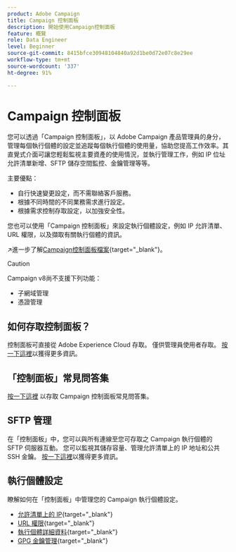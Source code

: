 ```yaml
---
product: Adobe Campaign
title: Campaign 控制面板
description: 開始使用Campaign控制面板
feature: 概覽
role: Data Engineer
level: Beginner
source-git-commit: 8415bfce30948104840a92d1be0d72e07c8e29ee
workflow-type: tm+mt
source-wordcount: '337'
ht-degree: 91%

---
```


# Campaign 控制面板

您可以透過「Campaign 控制面板」，以 Adobe Campaign 產品管理員的身分，管理每個執行個體的設定並追蹤每個執行個體的使用量，協助您提高工作效率。其直覺式介面可讓您輕鬆監視主要資產的使用情況，並執行管理工作，例如 IP 位址允許清單新增、SFTP 儲存空間監控、金鑰管理等等。

主要優點：

* 自行快速變更設定，而不需聯絡客戶服務。
* 根據不同時間的不同業務需求進行設定。
* 根據需求控制存取設定，以加強安全性。

您也可以使用「Campaign 控制面板」來設定執行個體設定，例如 IP 允許清單、URL 權限，以及擷取有關執行個體的資訊。

↗️進一步了解[Campaign控制面板檔案](https://experienceleague.adobe.com/docs/control-panel/using/control-panel-home.html?lang=zh-Hant){target=&quot;_blank&quot;}。

>[!CAUTION]
> Campaign v8尚不支援下列功能：
>
>* 子網域管理
>* 憑證管理

>



## 如何存取控制面板？

控制面板可直接從 Adobe Experience Cloud 存取。 僅供管理員使用者存取。 [按一下這裡](https://experienceleague.adobe.com/docs/control-panel/using/discover-control-panel/accessing-control-panel.html?lang=zh-Hant)以獲得更多資訊。

## 「控制面板」常見問答集

[按一下這裡](https://experienceleague.adobe.com/docs/control-panel/using/discover-control-panel/key-features.html?lang=zh-Hant) 以存取 Campaign 控制面板常見問答集。

## SFTP 管理

在「控制面板」中，您可以與所有連線至您可存取之 Campaign 執行個體的 SFTP 伺服器互動。 您可以監視其儲存容量、管理允許清單上的 IP 地址和公共 SSH 金鑰。 [按一下這裡](https://experienceleague.adobe.com/docs/control-panel/using/sftp-management/about-sftp-management.html?lang=zh-Hant#sftp-management)以獲得更多資訊。

## 執行個體設定

瞭解如何在「控制面板」中管理您的 Campaign 執行個體設定。
* [允許清單上的 IP](https://experienceleague.adobe.com/docs/control-panel/using/instances-settings/ip-allow-listing-instance-access.html?lang=zh-Hant){target=&quot;_blank&quot;}
* [URL 權限](https://experienceleague.adobe.com/docs/control-panel/using/instances-settings/url-permissions.html?lang=zh-Hant){target=&quot;_blank&quot;}
* [執行個體詳細資料](https://experienceleague.adobe.com/docs/control-panel/using/instances-settings/instance-details.html?lang=zh-Hant){target=&quot;_blank&quot;}
* [GPG 金鑰管理](https://experienceleague.adobe.com/docs/control-panel/using/instances-settings/gpg-keys-management.html?lang=zh-Hant){target=&quot;_blank&quot;}

